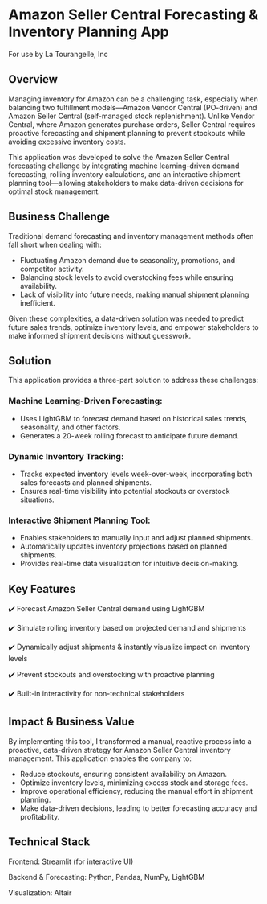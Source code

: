 # Amazon Seller Central Forecasting & Inventory Planning App
For use by La Tourangelle, Inc

## Overview

Managing inventory for Amazon can be a challenging task, especially when balancing two fulfillment models—Amazon Vendor Central (PO-driven) and Amazon Seller Central (self-managed stock replenishment). Unlike Vendor Central, where Amazon generates purchase orders, Seller Central requires proactive forecasting and shipment planning to prevent stockouts while avoiding excessive inventory costs.

This application was developed to solve the Amazon Seller Central forecasting challenge by integrating machine learning-driven demand forecasting, rolling inventory calculations, and an interactive shipment planning tool—allowing stakeholders to make data-driven decisions for optimal stock management.

## Business Challenge

Traditional demand forecasting and inventory management methods often fall short when dealing with:

- Fluctuating Amazon demand due to seasonality, promotions, and competitor activity.
- Balancing stock levels to avoid overstocking fees while ensuring availability.
- Lack of visibility into future needs, making manual shipment planning inefficient.
  
Given these complexities, a data-driven solution was needed to predict future sales trends, optimize inventory levels, and empower stakeholders to make informed shipment decisions without guesswork.

## Solution

This application provides a three-part solution to address these challenges:

### Machine Learning-Driven Forecasting:
- Uses LightGBM to forecast demand based on historical sales trends, seasonality, and other factors.
- Generates a 20-week rolling forecast to anticipate future demand.

### Dynamic Inventory Tracking:
- Tracks expected inventory levels week-over-week, incorporating both sales forecasts and planned shipments.
- Ensures real-time visibility into potential stockouts or overstock situations.

### Interactive Shipment Planning Tool:
- Enables stakeholders to manually input and adjust planned shipments.
- Automatically updates inventory projections based on planned shipments.
- Provides real-time data visualization for intuitive decision-making.


## Key Features
✔️ Forecast Amazon Seller Central demand using LightGBM   

✔️ Simulate rolling inventory based on projected demand and shipments   

✔️ Dynamically adjust shipments & instantly visualize impact on inventory levels   

✔️ Prevent stockouts and overstocking with proactive planning   

✔️ Built-in interactivity for non-technical stakeholders

## Impact & Business Value
By implementing this tool, I transformed a manual, reactive process into a proactive, data-driven strategy for Amazon Seller Central inventory management. This application enables the company to:

- Reduce stockouts, ensuring consistent availability on Amazon.
- Optimize inventory levels, minimizing excess stock and storage fees.
- Improve operational efficiency, reducing the manual effort in shipment planning.
- Make data-driven decisions, leading to better forecasting accuracy and profitability.

## Technical Stack
Frontend: Streamlit (for interactive UI)   

Backend & Forecasting: Python, Pandas, NumPy, LightGBM   

Visualization: Altair

